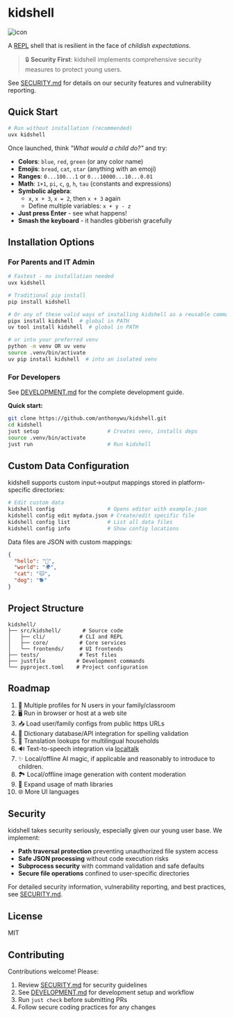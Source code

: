 # kidshell

![icon](./docs/icon-128.png)

A [REPL](https://en.wikipedia.org/wiki/Read%E2%80%93eval%E2%80%93print_loop) shell that is resilient in the face of _childish expectations_.

> 🔒 **Security First**: kidshell implements comprehensive security measures to protect young users.

See [SECURITY.md](SECURITY.md) for details on our security features and vulnerability reporting.

## Quick Start

```bash
# Run without installation (recommended)
uvx kidshell
```

Once launched, think *"What would a child do?"* and try:

- **Colors**: `blue`, `red`, `green` (or any color name)
- **Emojis**: `bread`, `cat`, `star` (anything with an emoji)
- **Ranges**: `0...100...1` or `0...10000...10...0.01`
- **Math**: `1+1`, `pi`, `c`, `g`, `h`, `tau` (constants and expressions)
- **Symbolic algebra**:
  - `x`, `x + 3`, `x = 2`, then `x + 3` again
  - Define multiple variables: `x + y - z`
- **Just press Enter** - see what happens!
- **Smash the keyboard** - it handles gibberish gracefully

## Installation Options

### For Parents and IT Admin

```bash
# Fastest - no installation needed
uvx kidshell

# Traditional pip install
pip install kidshell

# Or any of these valid ways of installing kidshell as a reusable command
pipx install kidshell  # global in PATH
uv tool install kidshell  # global in PATH

# or into your preferred venv
python -m venv OR uv venv
source .venv/bin/activate
uv pip install kidshell  # into an isolated venv
```

### For Developers

See [DEVELOPMENT.md](DEVELOPMENT.md) for the complete development guide.

**Quick start:**
```bash
git clone https://github.com/anthonywu/kidshell.git
cd kidshell
just setup                      # Creates venv, installs deps
source .venv/bin/activate
just run                        # Run kidshell
```

## Custom Data Configuration

kidshell supports custom input→output mappings stored in platform-specific directories:

```bash
# Edit custom data
kidshell config                 # Opens editor with example.json
kidshell config edit mydata.json # Create/edit specific file
kidshell config list            # List all data files
kidshell config info            # Show config locations
```

Data files are JSON with custom mappings:

```json
{
  "hello": "👋",
  "world": "🌍",
  "cat": "🐱",
  "dog": "🐕"
}
```

## Project Structure

```
kidshell/
├── src/kidshell/       # Source code
│   ├── cli/           # CLI and REPL
│   ├── core/          # Core services
│   └── frontends/     # UI frontends
├── tests/             # Test files
├── justfile          # Development commands
└── pyproject.toml    # Project configuration
```

## Roadmap

1. 👥 Multiple profiles for N users in your family/classroom
1. 🖥 Run in browser or host at a web site
1. 📥 Load user/family configs from public https URLs
1. 📖 Dictionary database/API integration for spelling validation
1. 💬 Translation lookups for multilingual households
1. 🔊 Text-to-speech integration via [localtalk](https://github.com/anthonywu/localtalk)
1. ✨ Local/offline AI magic, if applicable and reasonably to introduce to children.
1. 🏞 Local/offline image generation with content moderation
1. 🧮 Expand usage of math libraries
1. 🌐 More UI languages

## Security

kidshell takes security seriously, especially given our young user base. We implement:

- **Path traversal protection** preventing unauthorized file system access
- **Safe JSON processing** without code execution risks
- **Subprocess security** with command validation and safe defaults
- **Secure file operations** confined to user-specific directories

For detailed security information, vulnerability reporting, and best practices, see [SECURITY.md](SECURITY.md).

## License

MIT

## Contributing

Contributions welcome! Please:
1. Review [SECURITY.md](SECURITY.md) for security guidelines
2. See [DEVELOPMENT.md](DEVELOPMENT.md) for development setup and workflow
3. Run `just check` before submitting PRs
4. Follow secure coding practices for any changes
